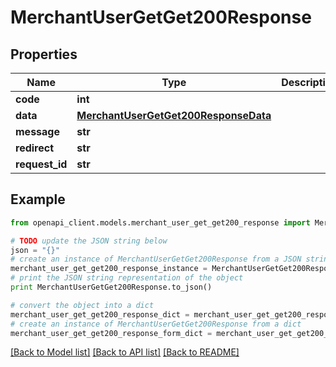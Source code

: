 # MerchantUserGetGet200Response


## Properties

Name | Type | Description | Notes
------------ | ------------- | ------------- | -------------
**code** | **int** |  | [optional] 
**data** | [**MerchantUserGetGet200ResponseData**](MerchantUserGetGet200ResponseData.md) |  | [optional] 
**message** | **str** |  | [optional] 
**redirect** | **str** |  | [optional] 
**request_id** | **str** |  | [optional] 

## Example

```python
from openapi_client.models.merchant_user_get_get200_response import MerchantUserGetGet200Response

# TODO update the JSON string below
json = "{}"
# create an instance of MerchantUserGetGet200Response from a JSON string
merchant_user_get_get200_response_instance = MerchantUserGetGet200Response.from_json(json)
# print the JSON string representation of the object
print MerchantUserGetGet200Response.to_json()

# convert the object into a dict
merchant_user_get_get200_response_dict = merchant_user_get_get200_response_instance.to_dict()
# create an instance of MerchantUserGetGet200Response from a dict
merchant_user_get_get200_response_form_dict = merchant_user_get_get200_response.from_dict(merchant_user_get_get200_response_dict)
```
[[Back to Model list]](../README.md#documentation-for-models) [[Back to API list]](../README.md#documentation-for-api-endpoints) [[Back to README]](../README.md)


